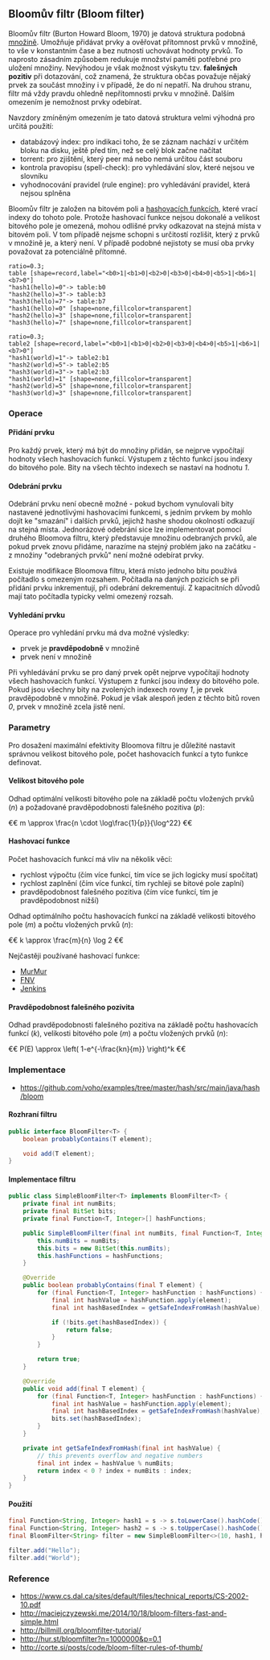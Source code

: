 ## Bloomův filtr (Bloom filter)

Bloomův filtr (Burton Howard Bloom, 1970) je datová struktura podobná [množině](wiki/mnozina). Umožňuje přidávat prvky a ověřovat přítomnost prvků v množině, to vše v konstantním čase a bez nutnosti uchovávat hodnoty prvků. To naprosto zásadním způsobem redukuje množství paměti potřebné pro uložení množiny. Nevýhodou je však možnost výskytu tzv. **falešných pozitiv** při dotazování, což znamená, že struktura občas považuje nějaký prvek za součást množiny i v případě, že do ní nepatří. Na druhou stranu, filtr má vždy pravdu ohledně nepřítomnosti prvku v množině. Dalším omezením je nemožnost prvky odebírat.

Navzdory zmíněným omezením je tato datová struktura velmi výhodná pro určitá použití:

- databázový index: pro indikaci toho, že se záznam nachází v určitém bloku na disku, ještě před tím, než se celý blok začne načítat
- torrent: pro zjištění, který peer má nebo nemá určitou část souboru
- kontrola pravopisu (spell-check): pro vyhledávání slov, které nejsou ve slovníku
- vyhodnocování pravidel (rule engine): pro vyhledávání pravidel, která nejsou splněna

Bloomův filtr je založen na bitovém poli a [hashovacích funkcích](wiki/java-hash), které vrací indexy do tohoto pole. Protože hashovací funkce nejsou dokonalé a velikost bitového pole je omezená, mohou odlišné prvky odkazovat na stejná místa v bitovém poli. V tom případě nejsme schopni s určitostí rozlišit, který z prvků v množině je, a který není. V případě podobné nejistoty se musí oba prvky považovat za potenciálně přítomné.

```dot:digraph
ratio=0.3;
table [shape=record,label="<b0>1|<b1>0|<b2>0|<b3>0|<b4>0|<b5>1|<b6>1|<b7>0"]  
"hash1(hello)=0"-> table:b0 
"hash2(hello)=3"-> table:b3 
"hash3(hello)=7"-> table:b7
"hash1(hello)=0" [shape=none,fillcolor=transparent]
"hash2(hello)=3" [shape=none,fillcolor=transparent]
"hash3(hello)=7" [shape=none,fillcolor=transparent]
```

```dot:digraph
ratio=0.3;
table2 [shape=record,label="<b0>1|<b1>0|<b2>0|<b3>0|<b4>0|<b5>1|<b6>1|<b7>0"]  
"hash1(world)=1"-> table2:b1
"hash2(world)=5"-> table2:b5
"hash3(world)=3"-> table2:b3
"hash1(world)=1" [shape=none,fillcolor=transparent]
"hash2(world)=5" [shape=none,fillcolor=transparent]
"hash3(world)=3" [shape=none,fillcolor=transparent]
```

### Operace

#### Přidání prvku

Pro každý prvek, který má být do množiny přidán, se nejprve vypočítají hodnoty všech hashovacích funkcí. Výstupem z těchto funkcí jsou indexy do bitového pole. Bity na všech těchto indexech se nastaví na hodnotu *1*. 

#### Odebrání prvku

Odebrání prvku není obecně možné - pokud bychom vynulovali bity nastavené jednotlivými hashovacími funkcemi, s jedním prvkem by mohlo dojít ke "smazání" i dalších prvků, jejichž hashe shodou okolností odkazují na stejná místa. Jednorázové odebrání sice lze implementovat pomocí druhého Bloomova filtru, který představuje množinu odebraných prvků, ale pokud prvek znovu přidáme, narazíme na stejný problém jako na začátku - z množiny "odebraných prvků" není možné odebírat prvky.

Existuje modifikace Bloomova filtru, která místo jednoho bitu používá počítadlo s omezeným rozsahem. Počítadla na daných pozicích se při přidání prvku inkrementují, při odebrání dekrementují. Z kapacitních důvodů mají tato počítadla typicky velmi omezený rozsah.

#### Vyhledání prvku

Operace pro vyhledání prvku má dva možné výsledky:

* prvek je **pravděpodobně** v množině 
* prvek není v množině 

Při vyhledávání prvku se pro daný prvek opět nejprve vypočítají hodnoty všech hashovacích funkcí. Výstupem z funkcí jsou indexy do bitového pole. Pokud jsou všechny bity na zvolených indexech rovny *1*, je prvek pravděpodobně v množině. Pokud je však alespoň jeden z těchto bitů roven *0*, prvek v množině zcela jistě není.

### Parametry

Pro dosažení maximální efektivity Bloomova filtru je důležité nastavit správnou velikost bitového pole, počet hashovacích funkcí a tyto funkce definovat.

#### Velikost bitového pole

Odhad optimální velikosti bitového pole na základě počtu vložených prvků (*n*) a požadované pravděpodobnosti falešného pozitiva (*p*):

€€ m \approx \frac{n \cdot \log\frac{1}{p}}{\log^22} €€

#### Hashovací funkce

Počet hashovacích funkcí má vliv na několik věcí:

- rychlost výpočtu (čím více funkcí, tím více se jich logicky musí spočítat)
- rychlost zaplnění (čím více funkcí, tím rychleji se bitové pole zaplní)
- pravděpodobnost falešného pozitiva (čím více funkcí, tím je pravděpodobnost nižší)

Odhad optimálního počtu hashovacích funkcí na základě velikosti bitového pole (*m*) a počtu vložených prvků (*n*):

€€ k \approx \frac{m}{n} \log 2 €€

Nejčastěji používané hashovací funkce:

- [MurMur](https://sites.google.com/site/murmurhash/)
- [FNV](http://isthe.com/chongo/tech/comp/fnv/) 
- [Jenkins](http://www.burtleburtle.net/bob/c/lookup3.c)

#### Pravděpodobnost falešného pozivita

Odhad pravděpodobnosti falešného pozitiva na základě počtu hashovacích funkcí (*k*), velikosti bitového pole (*m*) a počtu vložených prvků (*n*):

€€ P(E) \approx \left( 1-e^{-\frac{kn}{m}} \right)^k €€

### Implementace

* https://github.com/voho/examples/tree/master/hash/src/main/java/hash/bloom

#### Rozhraní filtru

```java
public interface BloomFilter<T> {
    boolean probablyContains(T element);

    void add(T element);
}
```

#### Implementace filtru

```java
public class SimpleBloomFilter<T> implements BloomFilter<T> {
    private final int numBits;
    private final BitSet bits;
    private final Function<T, Integer>[] hashFunctions;

    public SimpleBloomFilter(final int numBits, final Function<T, Integer>... hashFunctions) {
        this.numBits = numBits;
        this.bits = new BitSet(this.numBits);
        this.hashFunctions = hashFunctions;
    }

    @Override
    public boolean probablyContains(final T element) {
        for (final Function<T, Integer> hashFunction : hashFunctions) {
            final int hashValue = hashFunction.apply(element);
            final int hashBasedIndex = getSafeIndexFromHash(hashValue);

            if (!bits.get(hashBasedIndex)) {
                return false;
            }
        }

        return true;
    }

    @Override
    public void add(final T element) {
        for (final Function<T, Integer> hashFunction : hashFunctions) {
            final int hashValue = hashFunction.apply(element);
            final int hashBasedIndex = getSafeIndexFromHash(hashValue);
            bits.set(hashBasedIndex);
        }
    }

    private int getSafeIndexFromHash(final int hashValue) {
        // this prevents overflow and negative numbers
        final int index = hashValue % numBits;
        return index < 0 ? index + numBits : index;
    }
}
```

#### Použití

```java
final Function<String, Integer> hash1 = s -> s.toLowerCase().hashCode();
final Function<String, Integer> hash2 = s -> s.toUpperCase().hashCode();
final BloomFilter<String> filter = new SimpleBloomFilter<>(10, hash1, hash2);

filter.add("Hello");
filter.add("World");
```

### Reference

- https://www.cs.dal.ca/sites/default/files/technical_reports/CS-2002-10.pdf
- http://maciejczyzewski.me/2014/10/18/bloom-filters-fast-and-simple.html
- http://billmill.org/bloomfilter-tutorial/
- http://hur.st/bloomfilter?n=1000000&p=0.1
- http://corte.si/posts/code/bloom-filter-rules-of-thumb/